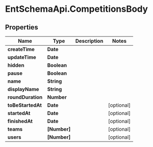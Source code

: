 # EntSchemaApi.CompetitionsBody

## Properties
Name | Type | Description | Notes
------------ | ------------- | ------------- | -------------
**createTime** | **Date** |  | 
**updateTime** | **Date** |  | 
**hidden** | **Boolean** |  | 
**pause** | **Boolean** |  | 
**name** | **String** |  | 
**displayName** | **String** |  | 
**roundDuration** | **Number** |  | 
**toBeStartedAt** | **Date** |  | [optional] 
**startedAt** | **Date** |  | [optional] 
**finishedAt** | **Date** |  | [optional] 
**teams** | **[Number]** |  | [optional] 
**users** | **[Number]** |  | [optional] 
